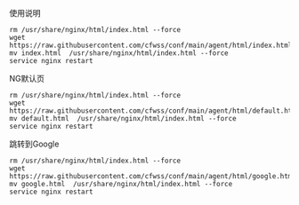 

使用说明

    rm /usr/share/nginx/html/index.html --force
    wget https://raw.githubusercontent.com/cfwss/conf/main/agent/html/index.html
    mv index.html  /usr/share/nginx/html/index.html --force
    service nginx restart

NG默认页

    rm /usr/share/nginx/html/index.html --force
    wget https://raw.githubusercontent.com/cfwss/conf/main/agent/html/default.html
    mv default.html  /usr/share/nginx/html/index.html --force
    service nginx restart
    
跳转到Google

    rm /usr/share/nginx/html/index.html --force
    wget https://raw.githubusercontent.com/cfwss/conf/main/agent/html/google.html
    mv google.html  /usr/share/nginx/html/index.html --force
    service nginx restart


